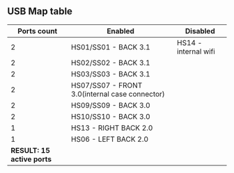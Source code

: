 ## USB Map table
| Ports count  | Enabled | Disabled |
|-|-|-|
| 2 | HS01/SS01 - BACK 3.1|HS14 - internal wifi|
| 2 | HS02/SS02 - BACK 3.1||
| 2 | HS03/SS03 - BACK 3.1||
| 2 | HS07/SS07 - FRONT 3.0(internal case connector)||
| 2 | HS09/SS09 - BACK 3.0||
| 2 | HS10/SS10 - BACK 3.0||
| 1 | HS13 - RIGHT BACK 2.0||
| 1 | HS06 - LEFT BACK 2.0||
| __RESULT: 15 active ports__ | | |
